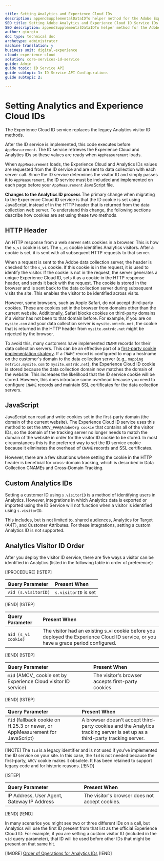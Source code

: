```yaml
---

title: Setting Analytics and Experience Cloud IDs
description: appendSupplementalDataIDTo helper method for the Adobe Experience Cloud ID Service API
SEO title: Setting Adobe Analytics and Experience Cloud ID Service IDs
SEO description: appendSupplementalDataIDTo helper method for the Adobe Experience Cloud ID Service API
author: giurgiu
doc type: technical doc
archetype: administrator
machine translation: y
business unit: digital-experience
cloud: experience-cloud
solution: core-services-id-service
guide: Admin
guide topic: ID Service API
guide subtopic 1: ID Service API Configurations
guide subtopic 2:

---
```


# Setting Analytics and Experience Cloud IDs

The Experience Cloud ID service replaces the legacy Analytics visitor ID methods.

After the ID service is implemented, this code executes before `AppMeasurement`. The ID service retrieves the Experience Cloud and Analytics IDs so these values are ready when `AppMeasurement` loads.

When `AppMeasurement` loads, the Experience Cloud and Analytics IDs values are requested from the ID service and are sent to data collection with each server call. Since the ID service determines the visitor ID and simply passes it to `AppMeasurement`, the ID service must be included and implemented on each page before your `AppMeasurement` JavaScript file.

**Changes to the Analytics ID process**
The primary change when migrating to the Experience Cloud ID service is that the ID cookie is set using JavaScript, instead of in the HTTP header that is returned from the data collection web server. To understand this change, the following sections describe how cookies are set using these two methods.

## HTTP Header

An HTTP response from a web server sets cookies in a browser. This is how the `s_vi` cookie is set. The `s_vi` cookie identifies Analytics visitors. After a cookie is set, it is sent with all subsequent HTTP requests to that server.

When a request is sent to the Adobe data collection server, the header is checked for the `s_vi` cookie. If this cookie is in the request, it is used to identify the visitor. If the cookie is not in the request, the server generates a unique Experience Cloud ID, sets it as a cookie in the HTTP response header, and sends it back with the request. The cookie is stored in the browser and is sent back to the data collection server during subsequent visits the site. This enables the visitor to be identified across visits.

However, some browsers, such as Apple Safari, do not accept third-party cookies. These are cookies set in the browser from domains other than the current website. Additionally, Safari blocks cookies on third-party domains if a visitor has not been to that domain before. For example, if you are on `mysite.com` and your data collection server is `mysite.omtrdc.net`, the cookie that is returned in the HTTP header from `mysite.omtrdc.net` might be rejected by the browser.

To avoid this, many customers have implemented `CNAME` records for their data collection servers. This can be an effective part of a [first-party cookie implementation strategy](https://marketing.adobe.com/resources/help/en_US/whitepapers/first_party_cookies/). If a `CNAME` record is configured to map a hostname on the customer's domain to the data collection server \(e.g., `mapping metrics.mysite.com` to `mysite.omtrdc.net`\), the Experience Cloud ID cookie is stored because the data collection domain now matches the domain of the website. This increases the likelihood that the ID service cookie will be stored. However, this does introduce some overhead because you need to configure `CNAME` records and maintain SSL certificates for the data collection servers.

## JavaScript

JavaScript can read and write cookies set in the first-party domain (the domain of the current website). The Experience Cloud ID service uses this method to set the `AMCV_###@AdobeOrg cookie` that contains all of the visitor IDs, so the domain of the tracking server no longer needs to match the domain of the website in order for the visitor ID cookie to be stored. In most circumstances this is the preferred way to set the ID service cookie because it eliminates the overhead of `CNAME` records and SSL certificates.

However, there are a few situations where setting the cookie in the HTTP header is beneficial for cross-domain tracking, which is described in Data Collection CNAMEs and Cross-Domain Tracking.

## Custom Analytics IDs
Setting a customer ID using `s.visitorID` is a method of identifying users in Analytics. However, integrations in which Analytics data is exported or imported using the ID Service will not function when a visitor is identified using `s.visitorID`.

This includes, but is not limited to, shared audiences, Analytics for Target (A4T), and Customer Attributes. For these integrations, setting a custom Analytics ID is not supported.

## Analytics Visitor ID Order
After you deploy the visitor ID service, there are five ways a visitor can be identified in Analytics (listed in the following table in order of preference):

[!PROCEDURE]
[!STEP]

| Query Parameter     | Present When         |
| :------------------ | :------------------- |
| `vid (s.visitorID)` | `s.visitorID` is set |

[!END]
[!STEP]

| Query Parameter     | Present When                                                                                                                        |
| :------------------ | :---------------------------------------------------------------------------------------------------------------------------------- |
| `aid (s_vi cookie)` | The visitor had an existing s_vi cookie before you deployed the Experience Cloud ID service, or you have a grace period configured. |

[!END]
[!STEP]

| Query Parameter                                                 | Present When                                      |
| :-------------------------------------------------------------- | :------------------------------------------------ |
| `mid` (AMCV_ cookie set by Experience Cloud visitor ID service) | The visitor's browser accepts first-party cookies |

[!END]
[!STEP]

| Query Parameter                                                              | Present When                                                                                                               |
| :--------------------------------------------------------------------------- | :------------------------------------------------------------------------------------------------------------------------- |
| `fid` (fallback cookie on H.25.3 or newer, or AppMeasurement for JavaScript) | A browser doesn't accept third-party cookies and the Analytics tracking server is set up as a third-party tracking server. |

[!NOTE]
The `fid` is a legacy identifier and is not used if you've implemented the ID service on your site. In this case, the `fid` is not needed because the first-party, `AMCV` cookie makes it obsolete. It has been retained to support legacy code and for historic reasons.
[!END]

[!STEP]

| Query Parameter                            | Present When                                   |
| :----------------------------------------- | :--------------------------------------------- |
| IP Address, User Agent, Gateway IP Address | The visitor's browser does not accept cookies. |

[!END]
[!END]

In many scenarios you might see two or three different IDs on a call, but Analytics will use the first ID present from that list as the official Experience Cloud ID. For example, if you are setting a custom visitor ID (included in the `vid` query parameter), that ID will be used before other IDs that might be present on that same hit.

[!MORE]
[Order of Operations for Analytics IDs](reference-analytics-order-operations.md)
[!END]
